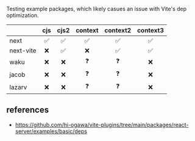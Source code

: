 Testing example packages, which likely casues an issue with Vite's dep optimization.

|            | cjs | cjs2 | context | context2 | context3 |
|------------|:---:|:----:|:-------:|:--------:|:--------:|
| next       |  ✅  |  ✅  |    ✅   |    ✅    |    ✅    |
| next-vite  |  ❌  |  ✅  |    ❌   |    ✅    |    ✅    |
| waku       |  ❌  |  ❌  |    ❓   |    ❓    |    ❌    |
| jacob      |  ❌  |  ❌  |    ❓   |    ❓    |    ❌    |
| lazarv     |  ❌  |  ❌  |    ❓   |    ❓    |    ❌    |

## references

- https://github.com/hi-ogawa/vite-plugins/tree/main/packages/react-server/examples/basic/deps

